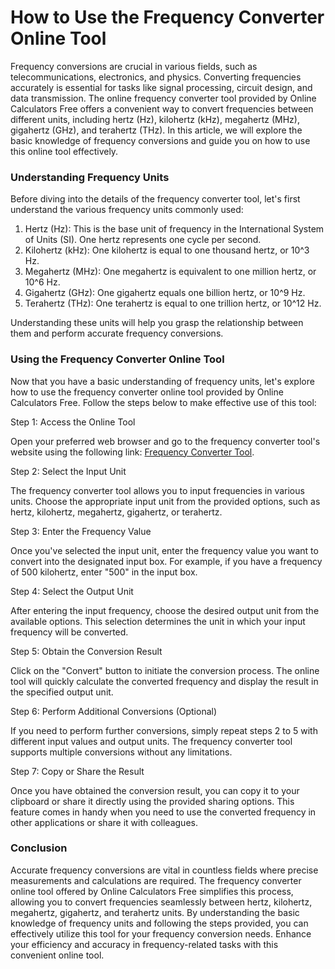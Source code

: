 How to Use the Frequency Converter Online Tool
==============================================

Frequency conversions are crucial in various fields, such as telecommunications, electronics, and physics. Converting frequencies accurately is essential for tasks like signal processing, circuit design, and data transmission. The online frequency converter tool provided by Online Calculators Free offers a convenient way to convert frequencies between different units, including hertz (Hz), kilohertz (kHz), megahertz (MHz), gigahertz (GHz), and terahertz (THz). In this article, we will explore the basic knowledge of frequency conversions and guide you on how to use this online tool effectively.

### Understanding Frequency Units

Before diving into the details of the frequency converter tool, let's first understand the various frequency units commonly used:

1. Hertz (Hz): This is the base unit of frequency in the International System of Units (SI). One hertz represents one cycle per second.
2. Kilohertz (kHz): One kilohertz is equal to one thousand hertz, or 10^3 Hz.
3. Megahertz (MHz): One megahertz is equivalent to one million hertz, or 10^6 Hz.
4. Gigahertz (GHz): One gigahertz equals one billion hertz, or 10^9 Hz.
5. Terahertz (THz): One terahertz is equal to one trillion hertz, or 10^12 Hz.

Understanding these units will help you grasp the relationship between them and perform accurate frequency conversions.

### Using the Frequency Converter Online Tool

Now that you have a basic understanding of frequency units, let's explore how to use the frequency converter online tool provided by Online Calculators Free. Follow the steps below to make effective use of this tool:

Step 1: Access the Online Tool

Open your preferred web browser and go to the frequency converter tool's website using the following link: [Frequency Converter Tool](https://www.onlinecalculatorsfree.com/convert/frequency-conversion.html).

Step 2: Select the Input Unit

The frequency converter tool allows you to input frequencies in various units. Choose the appropriate input unit from the provided options, such as hertz, kilohertz, megahertz, gigahertz, or terahertz.

Step 3: Enter the Frequency Value

Once you've selected the input unit, enter the frequency value you want to convert into the designated input box. For example, if you have a frequency of 500 kilohertz, enter "500" in the input box.

Step 4: Select the Output Unit

After entering the input frequency, choose the desired output unit from the available options. This selection determines the unit in which your input frequency will be converted.

Step 5: Obtain the Conversion Result

Click on the "Convert" button to initiate the conversion process. The online tool will quickly calculate the converted frequency and display the result in the specified output unit.

Step 6: Perform Additional Conversions (Optional)

If you need to perform further conversions, simply repeat steps 2 to 5 with different input values and output units. The frequency converter tool supports multiple conversions without any limitations.

Step 7: Copy or Share the Result

Once you have obtained the conversion result, you can copy it to your clipboard or share it directly using the provided sharing options. This feature comes in handy when you need to use the converted frequency in other applications or share it with colleagues.

### Conclusion

Accurate frequency conversions are vital in countless fields where precise measurements and calculations are required. The frequency converter online tool offered by Online Calculators Free simplifies this process, allowing you to convert frequencies seamlessly between hertz, kilohertz, megahertz, gigahertz, and terahertz units. By understanding the basic knowledge of frequency units and following the steps provided, you can effectively utilize this tool for your frequency conversion needs. Enhance your efficiency and accuracy in frequency-related tasks with this convenient online tool.